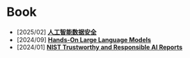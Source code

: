 # Book
- [2025/02] **[人工智能数据安全](https://shop16345114.m.youzan.com/wscgoods/detail/2xbi6i8i6d7zmgz?scan=1&activity=none&shopAutoEnter=1&from=kdt&is_share=1&dc_ps=&from_uuid=582408143&sl=2kaZZY&from_params=sl~2kaZZY!online_kdt_id~16152946!wx_share_pf~1&st=3&goodsImg=https%3A%2F%2Fimg.yzcdn.cn%2Fupload_files%2F2025%2F02%2F17%2FFuE7lwBVUKFGNK_lIFNyGBUzl1SG.jpg)**
- [2024/09] **[Hands-On Large Language Models](https://github.com/HandsOnLLM/Hands-On-Large-Language-Models)**
- [2024/01] **[NIST Trustworthy and Responsible AI Reports](https://nvlpubs.nist.gov/nistpubs/ai/NIST.AI.100-2e2023.pdf)**
